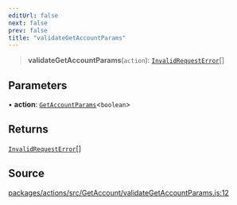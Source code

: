 ```yaml
---
editUrl: false
next: false
prev: false
title: "validateGetAccountParams"
---
```


> **validateGetAccountParams**(`action`): [`InvalidRequestError`](/reference/tevm/errors/classes/invalidrequesterror/)[]

## Parameters

• **action**: [`GetAccountParams`](/reference/tevm/actions/type-aliases/getaccountparams-1/)\<`boolean`\>

## Returns

[`InvalidRequestError`](/reference/tevm/errors/classes/invalidrequesterror/)[]

## Source

[packages/actions/src/GetAccount/validateGetAccountParams.js:12](https://github.com/evmts/tevm-monorepo/blob/main/packages/actions/src/GetAccount/validateGetAccountParams.js#L12)

